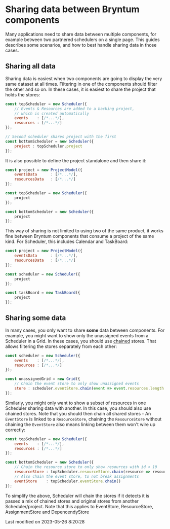 # Sharing data between Bryntum components

Many applications need to share data between multiple components, for example between two partnered schedulers on a
single page. This guides describes some scenarios, and how to best handle sharing data in those cases.

## Sharing all data

Sharing data is easiest when two components are going to display the very same dataset at all times. Filtering in one of
the components should filter the other and so on. In these cases, it is easiest to share the project that holds the
stores:

```javascript
const topScheduler = new Scheduler({
    // Events & Resources are added to a backing project, 
    // which is created automatically
    events    : [/*...*/],
    resources : [/*...*/]
});

// Second scheduler shares project with the first
const bottomScheduler = new Scheduler({
    project : topScheduler.project
});
```

It is also possible to define the project standalone and then share it:

```javascript
const project = new ProjectModel({
    eventsData      : [/*...*/],
    resourcesData   : [/*...*/]
});

const topScheduler = new Scheduler({
    project
});

const bottomScheduler = new Scheduler({
    project
});
```

This way of sharing is not limited to using two of the same product, it works fine between Bryntum components that
consume a project of the same kind. For Scheduler, this includes Calendar and TaskBoard:

```javascript
const project = new ProjectModel({
    eventsData      : [/*...*/],
    resourcesData   : [/*...*/]
});

const scheduler = new Scheduler({
    project
});

const taskBoard = new TaskBoard({
    project
});
```

## Sharing some data

In many cases, you only want to share **some** data between components. For example, you might want to show only the 
unassigned events from a Scheduler in a Grid. In these cases, you should use [chained](#Core/data/Store#function-chain)
stores. That allows filtering the stores separately from each other:
 
```javascript
const scheduler = new Scheduler({
    events    : [/*...*/],
    resources : [/*...*/]
});

const unassignedGrid = new Grid({
    // Chain the event store to only show unassigned events
    store : scheduler.eventStore.chain(event => event.resources.length === 0)
});
```

Similarly, you might only want to show a subset of resources in one Scheduler sharing data with another. In this case,
you should also use chained stores. Note that you should then chain all shared stores - An `EventStore` is linked to a
`ResourceStore`, chaining the `ResourceStore` without chaining the `EventStore` also means linking between them won't 
wire up correctly:

```javascript
const topScheduler = new Scheduler({
    events    : [/*...*/],
    resources : [/*...*/]
});

const bottomScheduler = new Scheduler({
    // Chain the resource store to only show resources with id < 10
    resourceStore : topScheduler.resourceStore.chain(resource => resource.id < 10),
    // Also chain the event store, to not break assignments
    eventStore    : topScheduler.eventStore.chain()
});
```

<div class="note">To simplify the above, Scheduler will chain the stores if it detects it is passed a mix of chained
stores and original stores from another Scheduler/project. Note that this applies to EventStore, ResourceStore, 
AssignmentStore and DepencendyStore</div>


<p class="last-modified">Last modified on 2023-05-26 8:20:28</p>